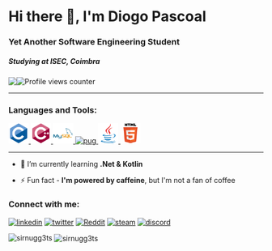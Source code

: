 # Hi there 👋, I'm Diogo Pascoal
### Yet Another Software Engineering Student
##### Studying at ISEC, Coimbra
![Profile views counter](https://komarev.com/ghpvc/?username=sirNugg3ts&&style=plastic) <a href="https://ko-fi.com/diogopascoal" target="_blank" >
                <img
                    src="https://img.shields.io/badge/Donate-Buy%20Me%20A%20Coffee-orange.svg?style=plastic" 
                    align="left"
                />
            </a> 

---
<h3 align="left">Languages and Tools:</h3>
<p align="left"> <a href="https://www.cprogramming.com/" target="_blank"> <img src="https://raw.githubusercontent.com/devicons/devicon/master/icons/c/c-original.svg" alt="c" width="40" height="40"/> </a> <a href="https://www.w3schools.com/cpp/" target="_blank"> <img src="https://raw.githubusercontent.com/devicons/devicon/master/icons/cplusplus/cplusplus-original.svg" alt="cplusplus" width="40" height="40"/> </a> <a href="https://www.mysql.com/" target="_blank"> <img src="https://raw.githubusercontent.com/devicons/devicon/master/icons/mysql/mysql-original-wordmark.svg" alt="mysql" width="40" height="40"/> </a> <a href="https://pugjs.org" target="_blank"> <img src="https://cdn.worldvectorlogo.com/logos/pug.svg" alt="pug" width="40" height="40"/> </a> <a href="https://www.java.com" target="_blank"> <img src="https://raw.githubusercontent.com/devicons/devicon/master/icons/java/java-original.svg" alt="java" width="40" height="40"/> </a> <a href="https://www.w3.org/html/" target="_blank"> <img src="https://raw.githubusercontent.com/devicons/devicon/master/icons/html5/html5-original-wordmark.svg" alt="html5" width="40" height="40"/> </a> </p>

---

- 🌱 I’m currently learning **.Net & Kotlin**

- ⚡ Fun fact - **I'm powered by caffeine**, but I'm not a fan of coffee

<h3 align="left">Connect with me:</h3>

[<img src='https://cdn.jsdelivr.net/npm/simple-icons@3.0.1/icons/linkedin.svg' alt='linkedin' height='40'>](https://www.linkedin.com/in/diogopascoal789/)  [<img src='https://cdn.jsdelivr.net/npm/simple-icons@3.0.1/icons/twitter.svg' alt='twitter' height='40'>](https://twitter.com/DiogoPascoal4)  [<img src='https://cdn.jsdelivr.net/npm/simple-icons@3.0.1/icons/reddit.svg' alt='Reddit' height='40'>](https://www.reddit.com/user/imCluDz)  [<img src='https://cdn.jsdelivr.net/npm/simple-icons@3.0.1/icons/steam.svg' alt='steam' height='40'>](https://steamcommunity.com/id/SirNugg3ts/)  [<img src='https://cdn.jsdelivr.net/npm/simple-icons@3.0.1/icons/discord.svg' alt='discord' height='40'>](https://discord.gg/SirNugg3ts#8368)  

<p><img align="left" src="https://github-readme-stats.vercel.app/api/top-langs?username=sirnugg3ts&show_icons=true&theme=dracula&locale=en&layout=compact" alt="sirnugg3ts" /></p>

<p>&nbsp;<img align="center" src="https://github-readme-stats.vercel.app/api?username=sirnugg3ts&show_icons=true&theme=radical&locale=en" alt="sirnugg3ts" /></p>
